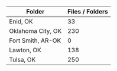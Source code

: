 | Folder            |   Files / Folders |
|-------------------|-------------------|
| Enid, OK          |                33 |
| Oklahoma City, OK |               230 |
| Fort Smith, AR-OK |                 0 |
| Lawton, OK        |               138 |
| Tulsa, OK         |               250 |